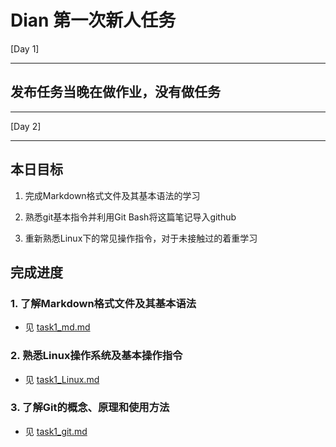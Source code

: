 # Dian 第一次新人任务

[Day 1]

* * *

## 发布任务当晚在做作业，没有做任务

* * *

[Day 2]

* * *

## 本日目标

1. 完成Markdown格式文件及其基本语法的学习

2. 熟悉git基本指令并利用Git Bash将这篇笔记导入github

3. 重新熟悉Linux下的常见操作指令，对于未接触过的着重学习

## 完成进度

### 1. 了解Markdown格式文件及其基本语法

* 见 [task1_md.md](./task1_md.md)

### 2. 熟悉Linux操作系统及基本操作指令

* 见 [task1_Linux.md](./task1_Linux.md)

### 3. 了解Git的概念、原理和使用方法

* 见 [task1_git.md](./task1_git.md)
